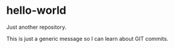 # hello-world
Just another repository.

This is just a generic message so I can learn about GIT commits.
